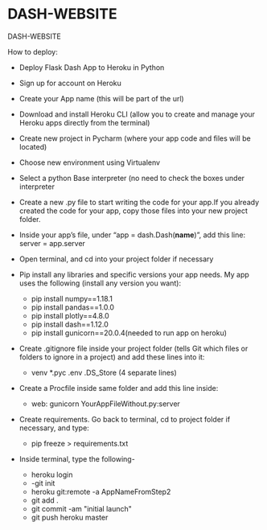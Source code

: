 # DASH-WEBSITE
DASH-WEBSITE

How to deploy:

* Deploy Flask Dash App to Heroku in Python
* Sign up for account on Heroku
* Create your App name (this will be part of the url)
* Download and install Heroku CLI (allow you to create and manage your Heroku apps directly from the terminal)
* Create new project in Pycharm (where your app code and files will be located)
* Choose new environment using Virtualenv
* Select a python Base interpreter (no need to check the boxes under interpreter
* Create a new .py file to start writing the code for your app.If you already created the code for your app, copy those files into your new project folder.
* Inside your app’s file, under “app = dash.Dash(__name__)”, add this line: server = app.server
* Open terminal, and cd into your project folder if necessary
* Pip install any libraries and specific versions your app needs. My app uses the following (install any version you want):

  * pip install numpy==1.18.1
  * pip install pandas==1.0.0
  * pip install plotly==4.8.0
  * pip install dash==1.12.0
  * pip install gunicorn==20.0.4(needed to run app on heroku)
* Create .gitignore file inside your project folder (tells Git which files or folders to ignore in a project) and add these lines into it:

  * venv *.pyc .env .DS_Store (4 separate lines)
* Create a Procfile inside same folder and add this line inside:

  * web: gunicorn YourAppFileWithout.py:server
* Create requirements. Go back to terminal, cd to project folder if necessary, and type:

  * pip freeze > requirements.txt
* Inside terminal, type the following-

  * heroku login
  * -git init
  * heroku git:remote -a  AppNameFromStep2
  * git add .
  * git commit -am "initial launch"
  * git push heroku master
